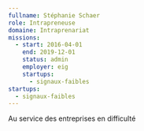 ```yaml
---
fullname: Stéphanie Schaer
role: Intrapreneuse
domaine: Intraprenariat
missions:
  - start: 2016-04-01
    end: 2019-12-01
    status: admin
    employer: eig
    startups:
      - signaux-faibles
startups:
  - signaux-faibles
---
```

Au service des entreprises en difficulté